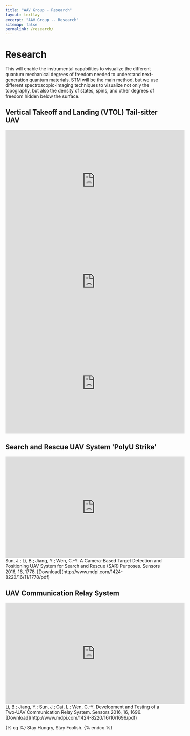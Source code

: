 ```yaml
---
title: "AAV Group - Research"
layout: textlay
excerpt: "AAV Group -- Research"
sitemap: false
permalink: /research/
---
```


# Research

This will enable the instrumental capabilities to visualize the different quantum mechanical degrees of freedom needed to understand next-generation quantum materials. STM will be the main method, but we use different spectroscopic-imaging techniques to visualize not only the topography, but also the density of states, spins, and other degrees of freedom hidden below the surface.

## Vertical Takeoff and Landing (VTOL) Tail-sitter UAV
<iframe width="560" height="315" src="https://www.youtube.com/embed/kYevywwGgjQ" frameborder="0" allowfullscreen></iframe>

<iframe width="560" height="315" src="https://www.youtube.com/embed/Wyf2jysQK4Y" frameborder="0" allowfullscreen></iframe>

<iframe width="560" height="315" src="https://www.youtube.com/embed/h6mhPSNC5Vo" frameborder="0" allowfullscreen></iframe>

## Search and Rescue UAV System 'PolyU Strike'
<iframe width="560" height="315" src="https://www.youtube.com/embed/lQ8Za7nsX38" frameborder="0" allowfullscreen></iframe>
Sun, J.; Li, B.; Jiang, Y.; Wen, C.-Y.	A Camera-Based Target Detection and Positioning UAV System for Search and Rescue (SAR) Purposes. Sensors 2016, 16, 1778. <i class="fa fa-download"></i> [Download](http://www.mdpi.com/1424-8220/16/11/1778/pdf)


## UAV Communication Relay System
<iframe width="560" height="315" src="https://www.youtube.com/embed/HxN0oafNmzw" frameborder="0" allowfullscreen></iframe>
Li, B.; Jiang, Y.; Sun, J.; Cai, L.; Wen, C.-Y. Development and Testing of a Two-UAV Communication Relay System. Sensors 2016, 16, 1696. <i class="fa fa-download"></i> [Download](http://www.mdpi.com/1424-8220/16/10/1696/pdf)


{% cq %} Stay Hungry, Stay Foolish. {% endcq %}